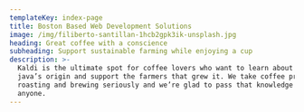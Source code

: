 ```yaml
---
templateKey: index-page
title: Boston Based Web Development Solutions
image: /img/filiberto-santillan-1hcb2gpk3ik-unsplash.jpg
heading: Great coffee with a conscience
subheading: Support sustainable farming while enjoying a cup
description: >-
  Kaldi is the ultimate spot for coffee lovers who want to learn about their
  java’s origin and support the farmers that grew it. We take coffee production,
  roasting and brewing seriously and we’re glad to pass that knowledge to
  anyone.
---
```



